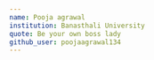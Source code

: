 ```yaml
---
name: Pooja agrawal
institution: Banasthali University 
quote: Be your own boss lady
github_user: poojaagrawal134
---
```


